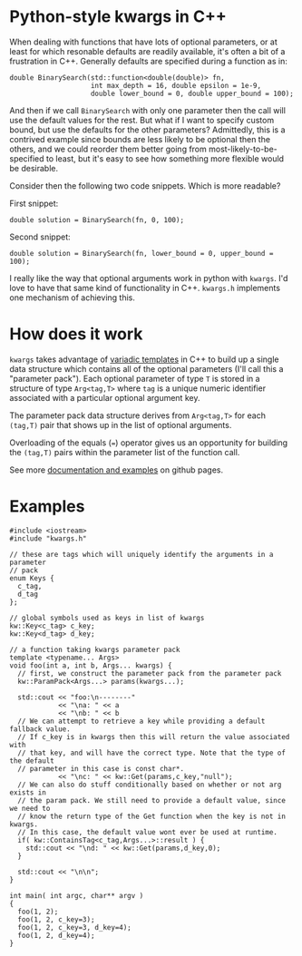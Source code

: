 Python-style kwargs in C++
=========

When dealing with functions that have lots of optional parameters, or at
least for which resonable defaults are readily available, it's often a bit
of a frustration in C++. Generally defaults are specified during a function
as in:


    double BinarySearch(std::function<double(double)> fn,
                        int max_depth = 16, double epsilon = 1e-9,
                        double lower_bound = 0, double upper_bound = 100);


And then if we call `BinarySearch` with only one parameter then the call will
use the default values for the rest. But what if I want to specify custom
bound, but use the defaults for the other parameters? Admittedly, this is a
contrived example since bounds are less likely to be optional then the others,
and we could reorder them better going from most-likely-to-be-specified to
least, but it's easy to see how something more flexible would be desirable.

Consider then the following two code snippets. Which is more readable?

First snippet:

    double solution = BinarySearch(fn, 0, 100);


Second snippet:

    double solution = BinarySearch(fn, lower_bound = 0, upper_bound = 100);


I really like the way that optional arguments work in python with `kwargs`. I'd
love to have that same kind of functionality in C++. `kwargs.h` implements
one mechanism of achieving this.


# How does it work
`kwargs` takes advantage of [variadic templates][href_wiki] in C++ to build
up a single data structure which contains all of the optional parameters
(I'll call this a "parameter pack"). Each optional parameter of type `T` is
stored in a structure of type `Arg<tag,T>` where `tag` is a unique numeric
identifier associated with a particular optional argument key.

The parameter pack data structure derives from `Arg<tag,T>` for each `(tag,T)`
pair that shows up in the list of optional arguments.

Overloading of the equals (`=`) operator gives us an opportunity for building
the `(tag,T)` pairs within the parameter list of the function call.

See more [documentation and examples][href_doc] on github pages.

[href_wiki]: http://en.cppreference.com/w/cpp/language/parameter_pack (Wikipedia)
[href_doc]: http://cheshirekow.github.io/kwargs_doxygen/index.html (github)

# Examples

    #include <iostream>
    #include "kwargs.h"

    // these are tags which will uniquely identify the arguments in a parameter
    // pack
    enum Keys {
      c_tag,
      d_tag
    };

    // global symbols used as keys in list of kwargs
    kw::Key<c_tag> c_key;
    kw::Key<d_tag> d_key;

    // a function taking kwargs parameter pack
    template <typename... Args>
    void foo(int a, int b, Args... kwargs) {
      // first, we construct the parameter pack from the parameter pack
      kw::ParamPack<Args...> params(kwargs...);

      std::cout << "foo:\n--------"
                << "\na: " << a
                << "\nb: " << b
      // We can attempt to retrieve a key while providing a default fallback value.
      // If c_key is in kwargs then this will return the value associated with
      // that key, and will have the correct type. Note that the type of the default
      // parameter in this case is const char*.
                << "\nc: " << kw::Get(params,c_key,"null");
      // We can also do stuff conditionally based on whether or not arg exists in
      // the param pack. We still need to provide a default value, since we need to
      // know the return type of the Get function when the key is not in kwargs.
      // In this case, the default value wont ever be used at runtime.
      if( kw::ContainsTag<c_tag,Args...>::result ) {
        std::cout << "\nd: " << kw::Get(params,d_key,0);
      }

      std::cout << "\n\n";
    }

    int main( int argc, char** argv )
    {
      foo(1, 2);
      foo(1, 2, c_key=3);
      foo(1, 2, c_key=3, d_key=4);
      foo(1, 2, d_key=4);
    }

